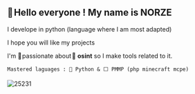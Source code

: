 ## **👋 Hello everyone !** My name is NORZE

I develope in python (language where I am most adapted)

I hope you will like my projects


I'm 💖 passionate about 🔎 __osint__ so I make tools related to it.
```
Mastered laguages : 🐍 Python & ⬜ PMMP (php minecraft mcpe)
```

![25231](https://user-images.githubusercontent.com/123885505/231832010-1acf40d0-6645-4608-b058-c5fd78203f89.png)
